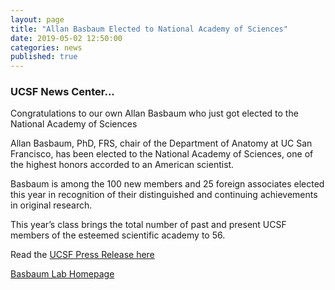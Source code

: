 ```yaml
---
layout: page
title: "Allan Basbaum Elected to National Academy of Sciences"
date: 2019-05-02 12:50:00
categories: news
published: true
---
```


### UCSF News Center...
Congratulations to our own Allan Basbaum who just got elected to the National Academy of Sciences

Allan Basbaum, PhD, FRS, chair of the Department of Anatomy at UC San Francisco, has been elected to the National Academy of Sciences, one of the highest honors accorded to an American scientist.

Basbaum is among the 100 new members and 25 foreign associates elected this year in recognition of their distinguished and continuing achievements in original research.

This year’s class brings the total number of past and present UCSF members of the esteemed scientific academy to 56.

Read the [UCSF Press Release here](https://www.ucsf.edu/news/2019/05/414371/allan-basbaum-elected-national-academy-sciences)

[Basbaum Lab Homepage](http://basbaumlab.ucsf.edu/)
